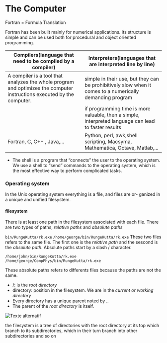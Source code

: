 # The Computer

Fortran = Formula Translation

Fortran has been built mainly for numerical applications. Its structure is simple and can be used both
for procedural and object oriented programming.

| Compilers(language that need to be compiled by a compiler) | Interpreters(languages that are interpreted line by line)|
|---|---|
|   A compiler is a tool that analyzes the whole program and optimizes the computer instructions executed by the computer. | simple in their use, but they can be prohibitively slow when it comes to a numerically demanding program  |
|   | if programming time is more valuable, then a simple, interpreted language can lead to faster results|
|Fortran, C, C++ , Java,...| Python, perl, awk,shell scripting, Macsyma, Mathematica, Octave, Matlab,...|


- The shell is a program that “connects” the user to the operating system.  We use a shell to “send” commands to the
operating system, which is the most effective way to perform complicated tasks.


### Operating system

In the Unix operating system everything is a file, and files are or-
ganized in a unique and unified filesystem. 


#### filesystem
There is at least one path in the filesystem associated with each file. There
are two types of paths, *relative paths* and *absolute paths*

```bin/RungeKutta/rk.exe``` 
```/home/george/bin/RungeKutta/rk.exe```
These two files refers to the same file. The first one is the *relative path* and the sescond is the *absolute path*. Absolute paths start by a slash / character. 

```/home/john/bin/RungeKutta/rk.exe```
```/home/george/CompPhys/bin/RungeKutta/rk.exe```



These absolute paths refers to differents files because the paths are not the same. 

- /: is the *root directory*
- directory: position in the filesystem. We are in the *current or working directory*
- Every directory has a unique parent noted by *..*
- The parent of the *root directory* is itself.


![Texte alternatif](https://github.com/roguelogan10/images/blob/main/filesystem.png "Titre de l'image")

the filesystem is a tree of directories with the root directory
at its top which branch to its subdirectories, which in their turn branch
into other subdirectories and so on
